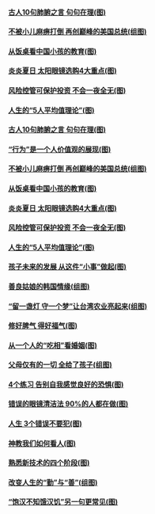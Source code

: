 #### [古人10句肺腑之言 句句在理(图)](../pages/p8/939752.md) 
#### [不被小儿麻痹打倒 再创巅峰的美国总统(组图)](../pages/p8/939745.md) 
#### [从饭桌看中国小孩的教育(图)](../pages/p8/939942.md) 
#### [炎炎夏日 太阳眼镜选购4大重点(图)](../pages/p8/939933.md) 
#### [风险控管可保护投资 不会一夜全无(图)](../pages/p8/939909.md) 
#### [人生的“5人平均值理论”(图)](../pages/p8/939903.md) 
#### [古人10句肺腑之言 句句在理(图)](../pages/p8/939752.md) 
#### [“行为”是一个人价值观的展现(图)](../pages/p8/940001.md) 
#### [不被小儿麻痹打倒 再创巅峰的美国总统(组图)](../pages/p8/939745.md) 
#### [从饭桌看中国小孩的教育(图)](../pages/p8/939942.md) 
#### [炎炎夏日 太阳眼镜选购4大重点(图)](../pages/p8/939933.md) 
#### [风险控管可保护投资 不会一夜全无(图)](../pages/p8/939909.md) 
#### [人生的“5人平均值理论”(图)](../pages/p8/939903.md) 
#### [孩子未来的发展 从这件“小事”做起(图)](../pages/p8/939845.md) 
#### [善良姑娘的韩国情缘(组图)](../pages/p8/939757.md) 
#### [“留一盏灯 守一个梦”让台湾农业亮起来(组图)](../pages/p8/939817.md) 
#### [修好脾气 得好福气(图)](../pages/p8/939813.md) 
#### [从一个人的“吃相”看婚姻(图)](../pages/p8/939780.md) 
#### [父母仅有的一切 全给了孩子(组图)](../pages/p8/914338.md) 
#### [4个练习 告别自我感觉良好的恐惧(图)](../pages/p8/939726.md) 
#### [错误的眼镜清洁法 90%的人都在做(图)](../pages/p8/939690.md) 
#### [人生 3个错误不要犯(图)](../pages/p8/939623.md) 
#### [神教我们如何看人(图)](../pages/p8/939210.md) 
#### [熟悉新技术的四个阶段(图)](../pages/p8/939590.md) 
#### [改变人生的“勤”与“善”(组图)](../pages/p8/939201.md) 
#### [“饱汉不知饿汉饥”另一句更常见(图)](../pages/p8/939503.md) 
